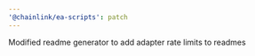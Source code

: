 ```yaml
---
'@chainlink/ea-scripts': patch
---
```


Modified readme generator to add adapter rate limits to readmes
